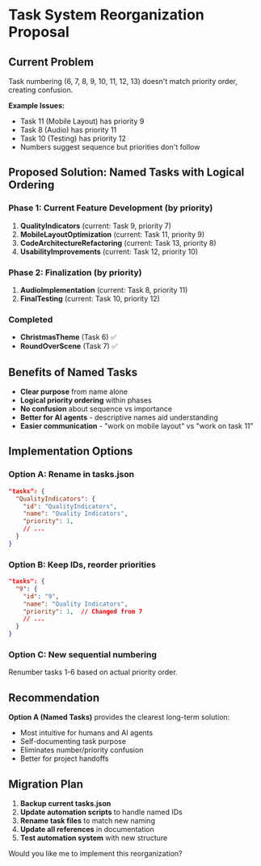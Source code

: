 # Task System Reorganization Proposal

## Current Problem
Task numbering (6, 7, 8, 9, 10, 11, 12, 13) doesn't match priority order, creating confusion.

**Example Issues:**
- Task 11 (Mobile Layout) has priority 9
- Task 8 (Audio) has priority 11  
- Task 10 (Testing) has priority 12
- Numbers suggest sequence but priorities don't follow

## Proposed Solution: Named Tasks with Logical Ordering

### Phase 1: Current Feature Development (by priority)
1. **QualityIndicators** (current: Task 9, priority 7)
2. **MobileLayoutOptimization** (current: Task 11, priority 9) 
3. **CodeArchitectureRefactoring** (current: Task 13, priority 8)
4. **UsabilityImprovements** (current: Task 12, priority 10)

### Phase 2: Finalization (by priority)
1. **AudioImplementation** (current: Task 8, priority 11)
2. **FinalTesting** (current: Task 10, priority 12)

### Completed
- **ChristmasTheme** (Task 6) ✅
- **RoundOverScene** (Task 7) ✅

## Benefits of Named Tasks
- **Clear purpose** from name alone
- **Logical priority ordering** within phases
- **No confusion** about sequence vs importance
- **Better for AI agents** - descriptive names aid understanding
- **Easier communication** - "work on mobile layout" vs "work on task 11"

## Implementation Options

### Option A: Rename in tasks.json
```json
"tasks": {
  "QualityIndicators": {
    "id": "QualityIndicators", 
    "name": "Quality Indicators",
    "priority": 1,
    // ...
  }
}
```

### Option B: Keep IDs, reorder priorities
```json
"tasks": {
  "9": {
    "id": "9",
    "name": "Quality Indicators", 
    "priority": 1,  // Changed from 7
    // ...
  }
}
```

### Option C: New sequential numbering
Renumber tasks 1-6 based on actual priority order.

## Recommendation
**Option A (Named Tasks)** provides the clearest long-term solution:
- Most intuitive for humans and AI agents
- Self-documenting task purpose
- Eliminates number/priority confusion
- Better for project handoffs

## Migration Plan
1. **Backup current tasks.json**
2. **Update automation scripts** to handle named IDs
3. **Rename task files** to match new naming
4. **Update all references** in documentation
5. **Test automation system** with new structure

Would you like me to implement this reorganization?
